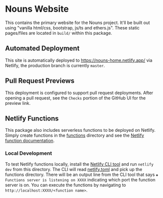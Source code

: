 # Nouns Website

This contains the primary website for the Nouns project. It'll be built out using "vanilla html/css, bootstrap, js/ts and ethers.js". These static pages/files are located in `build/` within this package.

## Automated Deployment

This site is automatically deployed to https://nouns-home.netlify.app/ via Netlify, the production branch is currently `master`.

## Pull Request Previews

This deployment is configured to support pull request deployments. After opening a pull request, see the `Checks` portion of the GitHub UI for the preview link.

## Netlify Functions

This package also includes serverless functions to be deployed on Netlify. Simply create functions in the [functions](./functions) directory and see the [Netlify function documentation](https://docs.netlify.com/functions/overview/).

### Local Development

To test Netlify functions locally, install the [Netlify CLI tool](https://docs.netlify.com/cli/get-started/) and run `netlify dev` from this directory. The CLI will read [netlify.toml](./netlify.toml) and pick up the functions directory. There will be an output line from the CLI tool that says `◈ Functions server is listening on XXXX` indicating which port the function server is on. You can execute the functions by navigating to `http://localhost:XXXX/<function name>`.
